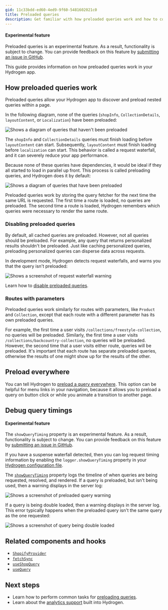 ```yaml
---
gid: 11c33bdd-ed60-4ed9-9f60-5481602021c0
title: Preloaded queries
description: Get familiar with how preloaded queries work and how to configure them in your Hydrogen app.
---
```


<aside class="note beta">
<h4>Experimental feature</h4>

<p>Preloaded queries is an experimental feature. As a result, functionality is subject to change. You can provide feedback on this feature by <a href="https://github.com/Shopify/hydrogen/issues">submitting an issue in GitHub</a>.</p>

</aside>

This guide provides information on how preloaded queries work in your Hydrogen app.

## How preloaded queries work

Preloaded queries allow your Hydrogen app to discover and preload nested queries within a page.

In the following diagram, none of the queries (`shopInfo`, `CollectionDetails`, `layoutContent`, or `Localization`) have been preloaded:

![Shows a diagram of queries that haven't been preloaded](/assets/custom-storefronts/hydrogen/preload-queries-none-set.png)

The `shopInfo` and `CollectionDetails` queries must finish loading before `layoutContent` can start. Subsequently, `layoutContent` must finish loading before `localization` can start. This behavior is called a request waterfall, and it can severely reduce your app performance.

Because none of these queries have dependencies, it would be ideal if they all started to load in parallel up front. This process is called preloading queries, and Hydrogen does it by default:

![Shows a diagram of queries that have been preloaded](/assets/custom-storefronts/hydrogen/preload-queries-set.png)

Preloaded queries work by storing the query fetcher for the next time the same URL is requested. The first time a route is loaded, no queries are preloaded. The second time a route is loaded, Hydrogen remembers which queries were necessary to render the same route.

### Disabling preloaded queries

By default, all cached queries are preloaded. However, not all queries should be preloaded. For example, any query that returns personalized results shouldn't be preloaded. Just like caching personalized queries, preloading personalized queries can disperse data across requests.

In development mode, Hydrogen detects request waterfalls, and warns you that the query isn't preloaded:

![Shows a screenshot of request waterfall warning](/assets/custom-storefronts/hydrogen/suspense-waterfall.png)

Learn how to [disable preloaded queries](/custom-storefronts/hydrogen/querying/preload-queries#disable-preloaded-queries).

### Routes with parameters

Preloaded queries work similarly for routes with parameters, like `Product` and `Collection`, except that each route with a different parameter has its own preloaded queries.

For example, the first time a user visits `/collections/freestyle-collection`, no queries will be preloaded. Similarly, the first time a user visits `/collections/backcountry-collection`, no queries will be preloaded. However, the second time that a user visits either route, queries will be preloaded. It's important that each route has separate preloaded queries, otherwise the results of one might show up for the results of the other.

## Preload everywhere

You can tell Hydrogen to [preload a query everywhere](/custom-storefronts/hydrogen/querying/preload-queries#preload-everywhere). This option can be helpful for menu links in your navigation, because it allows you to preload a query on button click or while you animate a transition to another page.

## Debug query timings

<aside class="note beta">
<h4>Experimental feature</h4>

<p>The <code>showQueryTiming</code> property is an experimental feature. As a result, functionality is subject to change. You can provide feedback on this feature by <a href="https://github.com/Shopify/hydrogen/issues">submitting an issue in GitHub</a>.</p>

</aside>

If you have a suspense waterfall detected, then you can log request timing information by enabling the `logger.showQueryTiming` property in your [Hydrogen configuration file](/custom-storefronts/hydrogen/configuration#logger).

The [`showQueryTiming`](/custom-storefronts/hydrogen/configuration#logger) property logs the timeline of when queries are being requested, resolved, and rendered. If a query is preloaded, but isn't being used, then a warning displays in the server log:

![Shows a screenshot of preloaded query warning](/assets/custom-storefronts/hydrogen/preload-query-warning.png)

If a query is being double loaded, then a warning displays in the server log. This error typically happens when the preloaded query isn't the same query as the one requested:

![Shows a screenshot of query being double loaded](/assets/custom-storefronts/hydrogen/double-loaded-query.png)

## Related components and hooks

- [`ShopifyProvider`](/api/hydrogen/components/global/shopifyprovider)
- [`fetchSync`](/api/hydrogen/hooks/global/fetchsync)
- [`useShopQuery`](/api/hydrogen/hooks/global/useshopquery)
- [`useQuery`](/api/hydrogen/hooks/global/usequery)

## Next steps

- Learn how to perform common tasks for [preloading queries](/custom-storefronts/hydrogen/querying/preload-queries).
- Learn about the [analytics support](/custom-storefronts/hydrogen/analytics) built into Hydrogen.
